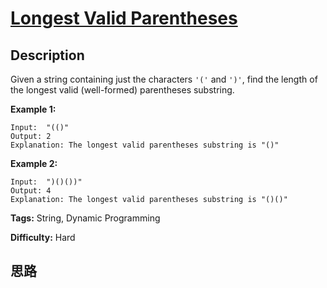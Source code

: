 # [Longest Valid Parentheses][title]

## Description

Given a string containing just the characters `'('` and `')'`, find the length
of the longest valid (well-formed) parentheses substring.

**Example 1:**
            Input:  "(()"    Output: 2    Explanation: The longest valid parentheses substring is "()"    

**Example 2:**
            Input:  ")()())"    Output: 4    Explanation: The longest valid parentheses substring is "()()"    


**Tags:** String, Dynamic Programming

**Difficulty:** Hard

## 思路

[title]: https://leetcode.com/problems/longest-valid-parentheses
